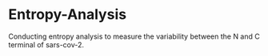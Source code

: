 # Entropy-Analysis
Conducting entropy analysis to measure the variability between the N and C terminal of sars-cov-2.

